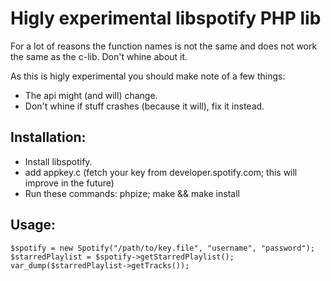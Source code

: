 # Higly experimental libspotify PHP lib

For a lot of reasons the function names is not the same and does not work the same as the c-lib. Don't whine about it.

As this is higly experimental you should make note of a few things:

  - The api might (and will) change.
  - Don't whine if stuff crashes (because it will), fix it instead.

## Installation:

  - Install libspotify.
  - add appkey.c (fetch your key from developer.spotify.com; this will improve in the future)
  - Run these commands: phpize; make && make install

## Usage:

    $spotify = new Spotify("/path/to/key.file", "username", "password");
    $starredPlaylist = $spotify->getStarredPlaylist();
	var_dump($starredPlaylist->getTracks());
